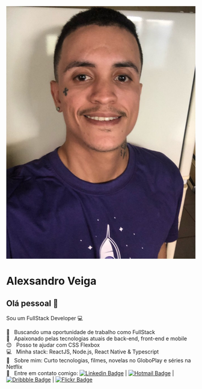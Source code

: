<img width="auto" src=".github/profile.png">

# Alexsandro Veiga

## Olá pessoal 👋
Sou um FullStack Developer :computer:

 :rocket:  &nbsp; Buscando uma oportunidade de trabalho como FullStack
 <br/> :purple_heart: &nbsp; Apaixonado pelas tecnologias atuais de back-end, front-end e mobile
 <br/> :blush: &nbsp; Posso te ajudar com CSS Flexbox
 <br/> :computer: &nbsp; Minha stack: ReactJS, Node.js, React Native & Typescript
 <br/> 💬  &nbsp; Sobre mim: Curto tecnologias, filmes, novelas no GloboPlay e séries na Netflix
 <br/> :email: &nbsp; Entre em contato comigo: [![Linkedin Badge](https://img.shields.io/badge/-AlexsandroVeiga-blue?style=flat-square&logo=Linkedin&logoColor=white&link=https://www.linkedin.com/in/alexsandroveiga/)](https://www.linkedin.com/in/alexsandroveiga/) 
 |
[![Hotmail Badge](https://img.shields.io/badge/-Outlook-0072C6?style=flat-square&logo=microsoft-outlook&logoColor=white&link=mailto:sandro.alex_@hotmail.com)](mailto:sandro.alex_@hotmail.com)
|
[![Dribbble Badge](https://img.shields.io/badge/-Dribble-ea4c89?style=flat-square&logo=dribbble&logoColor=white&link=https://dribbble.com/alexsandroveiga)](https://dribbble.com/alexsandroveiga)
|
[![Flickr Badge](https://img.shields.io/badge/-Flickr-0063DC?style=flat-square&logo=flickr&logoColor=white&link=https://www.flickr.com/photos/alexsandroveiga)](https://www.flickr.com/photos/alexsandroveiga)
